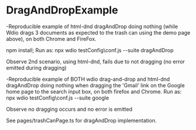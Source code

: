 # DragAndDropExample
-Reproducible example of html-dnd dragAndDrop doing nothing (while Wdio drags 3 documents as expected to the trash can using the demo page above), on both Chrome and FireFox.

npm install;
Run as:
npx wdio testConfig\conf.js --suite dragAndDrop

Observe 2nd scenario, using html-dnd, fails due to not dragging (no error emitted during dragging)

-Reproducible example of BOTH wdio drag-and-drop and html-dnd dragAndDrop doing nothing when dragging the 'Gmail' link on the Google home page to the search input box, on both firefox and Chrome.
Run as:
npx wdio testConfig\conf.js --suite google

Observe no dragging occurs and no error is emitted

See pages/trashCanPage.ts for dragAndDrop implementation.

